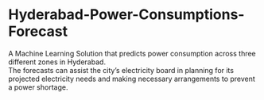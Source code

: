 # Hyderabad-Power-Consumptions-Forecast
A Machine Learning Solution that predicts power consumption across three different zones in Hyderabad. 
<br>
The forecasts can assist the city’s electricity board in planning for its projected electricity needs and making necessary arrangements to prevent a power shortage.
